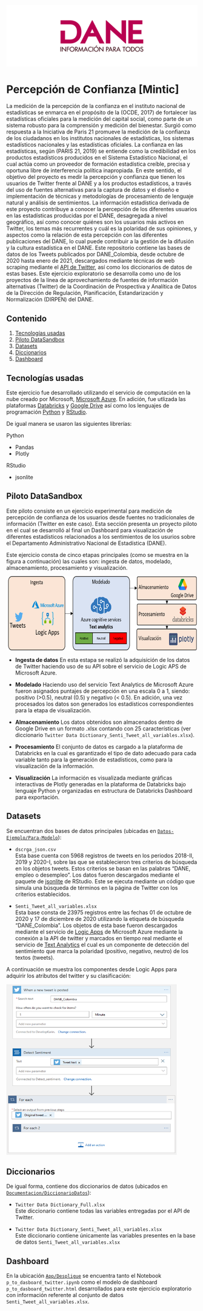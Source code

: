 ![DANELOGO](Figuras/dane_logo.PNG)
 
 # Percepción de Confianza [Mintic]

La medición de la percepción de la confianza en el instituto nacional de estadísticas se enmarca en el propósito de la  (OCDE, 2017) de fortalecer las estadísticas oficiales para la medición del capital social, como parte de un sistema robusto para la comprensión y medición del bienestar. Surgió como respuesta a la Iniciativa de Paris 21 promueve la medición de la confianza de los ciudadanos en los institutos nacionales de estadísticas, los sistemas estadísticos nacionales y las estadísticas oficiales. La confianza en las estadísticas, según (PARIS 21, 2019) se entiende como la credibilidad en los productos estadísticos producidos en el Sistema Estadístico Nacional, el cual actúa como un proveedor de formación estadística creíble, precisa y oportuna libre de interferencia política inapropiada. 
En este sentido, el objetivo del proyecto es medir la percepción y confianza que tienen los usuarios de Twitter frente al DANE y a los productos estadísticos, a través del uso de fuentes alternativas para la captura de datos y el diseño e implementación de técnicas y metodologías de procesamiento de lenguaje natural y análisis de sentimientos.
La información estadística derivada de este proyecto contribuye a conocer la percepción de los diferentes usuarios en las estadísticas producidas por el DANE, desagregada a nivel geográfico, así como conocer quiénes son los usuarios más activos en Twitter, los temas más recurrentes y cuál es la polaridad de sus opiniones, y aspectos como la relación de esta percepción con las diferentes publicaciones del DANE, lo cual puede contribuir a la gestión de la difusión y la cultura estadística en el DANE. 
Este repositorio contiene las bases de datos de los Tweets publicados por DANE_Colombia, desde octubre de 2020 hasta enero de 2021, descargados mediante técnicas de web scraping mediante el [API de Twitter](https://developer.twitter.com/en/docs/twitter-api), así como los diccionarios de datos de estas bases. Este ejercicio exploratorio se desarrolla como uno de los proyectos de la línea de aprovechamiento de fuentes de información alternativas (Twitter) de la Coordinación de Prospectiva y Analítica de Datos de la Dirección de Regulación, Planificación, Estandarización y Normalización (DIRPEN) del DANE.

## Contenido

1. [Tecnologías usadas](#tecnologías)
2. [Piloto DataSandbox](#piloto)
3. [Datasets](#datasets)
4. [Diccionarios](#diccionarios)
5. [Dashboard](#dashboard)

## Tecnologías usadas

Este ejercicio fue desarrollado utilizando el servicio de computación en la nube creado por Microsoft, [Microsoft Azure](https://azure.microsoft.com/es-es/). En adición, fue utlizada las plataformas [Databricks](https://databricks.com/) y [Google Drive](https://www.google.com/intl/es_co/drive/) así como los lenguajes de programación [Python](https://www.python.org/) y [RStudio](https://rstudio.com/).

De igual manera se usaron las siguientes librerías:

Python
- Pandas
- Plotly

RStudio
- jsonlite

## Piloto DataSandbox

Este piloto consiste en un ejercicio experimental para medición de percepción de confianza de los usuarios desde fuentes no tradicionales de información (Twitter en este caso). Esta sección presenta un proyecto piloto en el cual se desarrolló al final un Dashboard para visualización de diferentes estadísticos relacionados a los sentimientos de los usurios sobre el Departamento Administrativo Nacional de Estadística (DANE).

Este ejercicio consta de cinco etapas principales (como se muestra en la figura a continuación) las cuales son: ingesta de datos, modelado, almacenamiento, procesamiento y visualización.

<img src="/Figuras/architecture_diag.PNG" width="706" height="195">

* **Ingesta de datos**
 En esta estapa se realizó la adquisición de los datos de Twitter haciendo uso de su API sobre el servicio de Logic APS de Microsoft Azure.

* **Modelado**
 Haciendo uso del servicio Text Analytics de Microsoft Azure fueron asignados puntajes de percepción en una escala 0 a 1, siendo: positivo (>0.5), neutral (0.5) y negativo (< 0.5). En adición, una vez procesados los datos son generados los estadísticos correspondientes para la etapa de visualización.
 
* **Almacenamiento**
 Los datos obtenidos son almacenados dentro de Google Drive en un formato .xlsx contando con 25 características (ver diccionario ``Twitter Data Dictionary_Senti_Tweet_all_variables.xlsx``).

* **Procesamiento**
 El conjunto de datos es cargado a la plataforma de Databricks en la cual es garantizado el tipo de dato adecuado para cada variable tanto para la generación de estadísticos, como para la visualización de la información.

* **Visualización**
 La información es visualizada mediante gráficas interactivas de Plotly generadas en la plataforma de Databricks bajo lenguaje Python y organizadas en estructura de Databricks Dashboard para exportación.

## Datasets

Se encuentran dos bases de datos principales (ubicadas en [`Datos-Ejemplo/Para-Modelo`](Datos-Ejemplo/Para-Modelo)):

* ``dscrga_json.csv`` <br>
Esta base cuenta con 5968 registros de tweets en los periodos 2018-II, 2019 y 2020-I, sobre las que se establecieron tres criterios de búsqueda en los objetos tweets. Estos criterios se basan en las palabras “DANE, empleo o desempleo”. 
Los datos fueron descargados mediante el paquete de [jsonlite](https://cran.r-project.org/web/packages/jsonlite/jsonlite.pdf) de RStudio. Este se ejecuta mediante un código que simula una búsqueda de términos en la página de Twitter con los criterios establecidos.

* ``Senti_Tweet_all_variables.xlsx`` <br>
Esta base consta de 23975 registros entre las fechas 01 de octubre de 2020 y 17 de diciembre de 2020 utilizando la etiqueta de búsqueda “DANE_Colombia”.
Los objetos de esta base fueron descargados mediante el servicio de [Logic Apps](https://azure.microsoft.com/es-es/services/logic-apps/) de Microsoft Azure mediante la conexión a la API de twitter y marcados en tiempo real mediante el servicio de [Text Analytics](https://azure.microsoft.com/es-es/services/cognitive-services/text-analytics/) el cual es un componente de detección del sentimiento que marca la polaridad (positivo, negativo, neutro) de los textos (tweets).

A continuación se muestra los componentes desde Logic Apps para adquirir los atributos del twitter y su clasificación: 

<img src="/Figuras/logic_apps_diagram.PNG" width="450" height="450">

## Diccionarios

De igual forma, contiene dos diccionarios de datos (ubicados en [`Documentacion/DiccionarioDatos`](Documentacion/DiccionarioDatos)):

* ``Twitter Data Dictionary_Full.xlsx`` <br>
Este diccionario contiene todas las variables entregadas por el API de Twitter.

* ``Twitter Data Dictionary_Senti_Tweet_all_variables.xlsx`` <br>
Este diccionario contiene únicamente las variables presentes en la base de datos ``Senti_Tweet_all_variables.xlsx``

## Dashboard

En la ubicación [`App/Despligue`](App/Despligue) se encuentra tanto el Notebook ``p_to_dasboard_twitter.ipynb`` como el modelo de dashboard ``p_to_dasboard_twitter.html`` desarrollados para este ejercicio exploratorio con información referente al conjunto de datos ``Senti_Tweet_all_variables.xlsx``.
